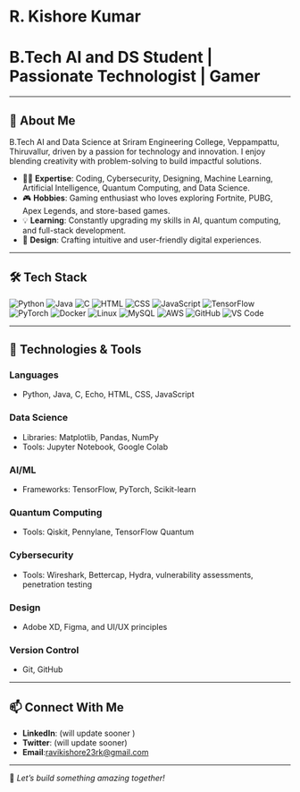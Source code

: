 # R. Kishore Kumar

# B.Tech AI and DS Student | Passionate Technologist | Gamer

--- 

## 🌟 About Me
  B.Tech AI and Data Science at Sriram Engineering College, Veppampattu, Thiruvallur, driven by a passion for technology and innovation. 
  I enjoy blending creativity with problem-solving to build impactful solutions.
- 🧑‍💻 **Expertise**: Coding, Cybersecurity, Designing, Machine Learning, Artificial Intelligence, Quantum Computing, and Data Science.
- 🎮 **Hobbies**: Gaming enthusiast who loves exploring Fortnite, PUBG, Apex Legends, and store-based games.
- 💡 **Learning**: Constantly upgrading my skills in AI, quantum computing, and full-stack development.
- 🎨 **Design**: Crafting intuitive and user-friendly digital experiences.

---
## 🛠️ Tech Stack
![Python](https://skillicons.dev/icons?i=python)
![Java](https://skillicons.dev/icons?i=java)
![C](https://skillicons.dev/icons?i=c)
![HTML](https://skillicons.dev/icons?i=html)
![CSS](https://skillicons.dev/icons?i=css)
![JavaScript](https://skillicons.dev/icons?i=javascript)
![TensorFlow](https://skillicons.dev/icons?i=tensorflow)
![PyTorch](https://skillicons.dev/icons?i=pytorch)
![Docker](https://skillicons.dev/icons?i=docker)
![Linux](https://skillicons.dev/icons?i=linux)
![MySQL](https://skillicons.dev/icons?i=mysql)
![AWS](https://skillicons.dev/icons?i=aws)
![GitHub](https://skillicons.dev/icons?i=github)
![VS Code](https://skillicons.dev/icons?i=vscode) 

---
## 🔧 Technologies & Tools
### **Languages**
- Python, Java, C, Echo, HTML, CSS, JavaScript

### **Data Science**
- Libraries: Matplotlib, Pandas, NumPy
- Tools: Jupyter Notebook, Google Colab

### **AI/ML**
- Frameworks: TensorFlow, PyTorch, Scikit-learn

### **Quantum Computing**
- Tools: Qiskit, Pennylane, TensorFlow Quantum

### **Cybersecurity**
- Tools: Wireshark, Bettercap, Hydra, vulnerability assessments, penetration testing

### **Design**
- Adobe XD, Figma, and UI/UX principles

### **Version Control**
- Git, GitHub
---

## 📫 Connect With Me
- **LinkedIn**: (will update sooner )
- **Twitter**: (will update sooner)
- **Email**:ravikishore23rk@gmail.com

---

🌟 *Let’s build something amazing together!*
